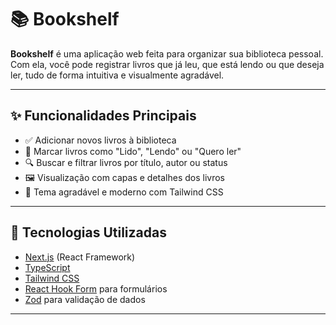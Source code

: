 # 📚 Bookshelf

**Bookshelf** é uma aplicação web feita para organizar sua biblioteca pessoal. Com ela, você pode registrar livros que já leu, que está lendo ou que deseja ler, tudo de forma intuitiva e visualmente agradável.

---

## ✨ Funcionalidades Principais

- ✅ Adicionar novos livros à biblioteca
- 📖 Marcar livros como "Lido", "Lendo" ou "Quero ler"
- 🔍 Buscar e filtrar livros por título, autor ou status
- 🖼️ Visualização com capas e detalhes dos livros
- 🌙 Tema agradável e moderno com Tailwind CSS

---

## 🚀 Tecnologias Utilizadas

- [Next.js](https://nextjs.org/) (React Framework)
- [TypeScript](https://www.typescriptlang.org/)
- [Tailwind CSS](https://tailwindcss.com/)
- [React Hook Form](https://react-hook-form.com/) para formulários
- [Zod](https://zod.dev/) para validação de dados

---
